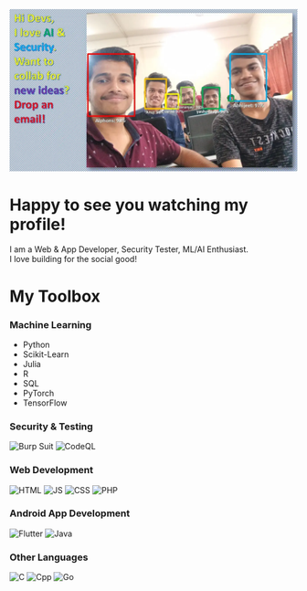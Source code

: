 
![FaceRecognitionImg](/img001e.webp)
# Happy to see you watching my profile!
I am a Web & App Developer, Security Tester, ML/AI Enthusiast. <br>
I love building for the social good!

# My Toolbox
### Machine Learning
- Python
- Scikit-Learn
- Julia
- R
- SQL
- PyTorch
- TensorFlow

### Security & Testing
![Burp Suit](https://img.shields.io/badge/Burp_Suit-Orange)
![CodeQL](https://img.shields.io/badge/CodeQL-Blue)

### Web Development
![HTML](https://img.shields.io/badge/HTML-Blue)
![JS](https://img.shields.io/badge/JS-Blue)
![CSS](https://img.shields.io/badge/HTML-Blue)
![PHP](https://img.shields.io/badge/PHP-Green)

### Android App Development
![Flutter](https://img.shields.io/badge/Flutter-Blue)
![Java](https://img.shields.io/badge/Java-Orange)

### Other Languages
![C](https://img.shields.io/badge/C-Blue)
![Cpp](https://img.shields.io/badge/C++-Blue)
![Go](https://img.shields.io/badge/Go-Blue)